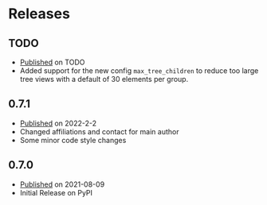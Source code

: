 # Releases

## TODO
* [Published](https://pypi.org/project/itsh5py/TODO) on TODO
* Added support for the new config `max_tree_children` to reduce too large tree
  views with a default of 30 elements per group.

## 0.7.1
* [Published](https://pypi.org/project/itsh5py/0.7.1) on 2022-2-2
* Changed affiliations and contact for main author
* Some minor code style changes

## 0.7.0
* [Published](https://pypi.org/project/itsh5py/0.7.0) on 2021-08-09
* Initial Release on PyPI
